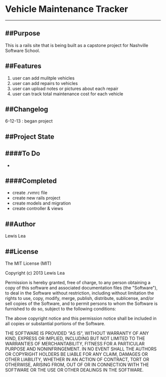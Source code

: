 # Vehicle Maintenance Tracker
-----------

##Purpose
------
This is a rails site that is being built as a capstone project for Nashville Software School.

##Features
------
1. user can add mulitple vehicles
2. user can add repairs to vehicles
3. user can upload notes or pictures about each repair
4. user can track total maintenance cost for each vehicle

##Changelog
-----
6-12-13 :  began project


##Project State
-----

####To Do
---
-

####Completed
----
- create .rvmrc file
- create new rails project
- create models and migration
- create controller & views


##Author
------
Lewis Lea

##License
------
The MIT License (MIT)

Copyright (c) 2013 Lewis Lea

Permission is hereby granted, free of charge, to any person obtaining a copy of this software and associated documentation files (the "Software"), to deal in the Software without restriction, including without limitation the rights to use, copy, modify, merge, publish, distribute, sublicense, and/or sell copies of the Software, and to permit persons to whom the Software is furnished to do so, subject to the following conditions:

The above copyright notice and this permission notice shall be included in all copies or substantial portions of the Software.

THE SOFTWARE IS PROVIDED "AS IS", WITHOUT WARRANTY OF ANY KIND, EXPRESS OR IMPLIED, INCLUDING BUT NOT LIMITED TO THE WARRANTIES OF MERCHANTABILITY, FITNESS FOR A PARTICULAR PURPOSE AND NONINFRINGEMENT. IN NO EVENT SHALL THE AUTHORS OR COPYRIGHT HOLDERS BE LIABLE FOR ANY CLAIM, DAMAGES OR OTHER LIABILITY, WHETHER IN AN ACTION OF CONTRACT, TORT OR OTHERWISE, ARISING FROM, OUT OF OR IN CONNECTION WITH THE SOFTWARE OR THE USE OR OTHER DEALINGS IN THE SOFTWARE.
